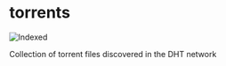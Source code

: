 torrents 
========
![Indexed](https://img.shields.io/badge/indexed-181970-blue)

Collection of torrent files discovered in the DHT network
